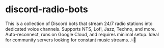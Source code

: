 # discord-radio-bots
This is a collection of Discord bots that stream 24/7 radio stations into dedicated voice channels. Supports NTS, Lofi, Jazz, Techno, and more. Auto-reconnect, runs on Google Cloud, and requires minimal setup. Ideal for community servers looking for constant music streams. 🎶🚀
